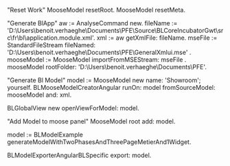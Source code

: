 "Reset Work"
MooseModel resetRoot.
MooseModel resetMeta.

"Generate BlApp"
aw := AnalyseCommand new.
fileName := 'D:\Users\benoit.verhaeghe\Documents\PFE\Source\BLCoreIncubatorGwt\src\fr\bl\application.module.xml'. 
xml := aw getXmlFile: fileName.
mseFile := StandardFileStream fileNamed: 'D:\Users\benoit.verhaeghe\Documents\PFE\GeneralXmlui.mse' .
mooseModel := MooseModel importFromMSEStream: mseFile .
mooseModel rootFolder: 'D:\Users\benoit.verhaeghe\Documents\PFE\'.

"Generate Bl Model"
model := MooseModel new name: 'Showroom'; yourself.
BLMooseModelCreatorAngular runOn: model fromSourceModel: mooseModel and: xml.

BLGlobalView new openViewForModel: model.

"Add Model to moose panel"
MooseModel root add: model.

model := BLModelExample generateModelWithTwoPhasesAndThreePageMetierAnd1Widget.

BLModelExporterAngularBLSpecific export: model.